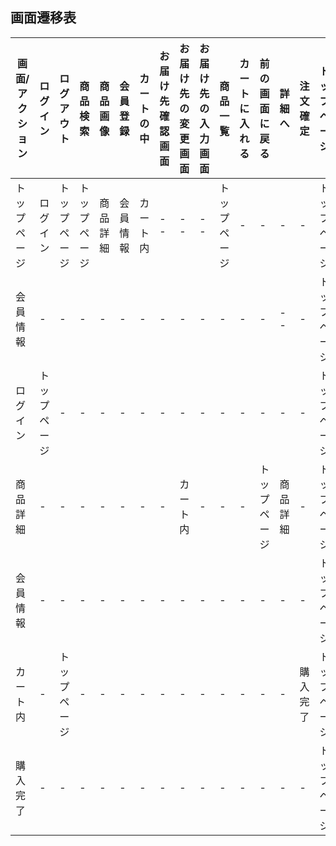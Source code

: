 ## 画面遷移表
|画面/アクション|ログイン|ログアウト|商品検索|商品画像|会員登録|カートの中|お届け先確認画面|お届け先の変更画面|お届け先の入力画面|商品一覧|カートに入れる|前の画面に戻る|詳細へ|注文確定|トップページ|
|--------------|-------|---------|--------|-------|-------|---------|-------|-------------|-------------|-----|--------|-----------|----------|----------|---------|
|トップページ|ログイン|トップページ|トップページ|商品詳細|会員情報|カート内|--|--|--|トップページ|-|-|-|-|トップページ|
|会員情報|-|-|-|-|-|-|-|-|-|-|-|-|--|-|トップページ|
|ログイン|トップページ|-|-|-|-|-|-|-|-|-|-|-|-|-|トップページ|
|商品詳細|-|-|-|-|-|-|-|カート内|-|-|-|トップページ|商品詳細|-|トップページ|
|会員情報|-|-|-|-|-|-|-|-|-|-|-|-|-|-|トップページ|
|カート内|-|トップページ|-|-|-|-|-|-|-|-|-|-|-|購入完了|トップページ|
|購入完了|-|-|-|-|-|-|-|-|-|-|-|-|-|-|トップページ|
